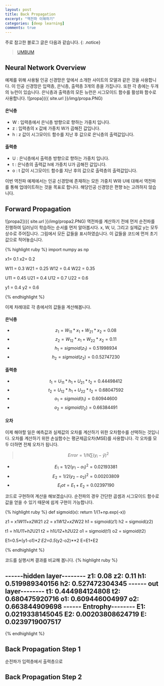 ```yaml
---
layout: post
title: Back Propagation
excerpt: "역전파 이해하기"
categories: [deep learning]
comments: true
---
```


주로 참고한 블로그 글은 다음과 같습니다.
{: .notice}
 
 > [UMBUM](https://umbum.tistory.com/222)

## Neural Network Overview
예제를 위해 사용될 인공 신경망은 앞에서 소개한 사이트의 모델과 같은 것을 사용합니다. 이 인공 신경망은 입력층, 은닉층, 출력층 3개의 층을 가집니다. 또한 각 층에는 두개의 뉴런이 있습니다. 은닉층과 출력층의 모든 뉴런은 시그모이드 함수를 활성화 함수로 사용합니다.
![propa]({{ site.url }}/img/propa.PNG)

#### 은닉층
* W : 입력층에서 은닉층 방향으로 향하는 가중치 입니다.
* z : 입력층의 x 값에 가중치 W가 곱해진 값입니다.
* h : z 값이 시그모이드 함수를 지난 후 값으로 은닉층의 출력값입니다.

#### 출력층
* U : 은닉층에서 출력층 방향으로 향하는 가중치 입니다.
* t : 은닉층의 출력값 h에 가중치 U가 곱해진 값입니다.
* o : t 값이 시그모이드 함수를 지난 후의 값으로 출력층의 출력값입니다.
 
이번 역전파 예제에서는 인공 신경망에 존재하는 모든 가중치 W와 U에 대해서 역전파를 통해 업데이트하는 것을 목표로 합니다. 해당인공 신경망은 편향 b는 고려하지 않습니다.

## Forward Propagation
![propa2]({{ site.url }}/img/propa2.PNG)
역전파를 계산하기 전에 먼저 순전파를 진행하여 딥러닝이 학습하는 순서를 먼저 알아봅시다. x, W, U, 그리고 실제값 y는 모두 상수로 주어집니다. 그림에서 모든 값들을 표시하였습니다. 이 값들을 코드에 먼저 초기값으로 적어놓습니다.

{% highlight ruby %} 
import numpy as np

x1= 0.1 
x2= 0.2

W11 = 0.3 
W21 = 0.25
W12 = 0.4 
W22 = 0.35

U11 = 0.45
U21 = 0.4
U12 = 0.7
U22 = 0.6

y1 = 0.4
y2 = 0.6

{% endhighlight %}

이제 차례대로 각 층에서의 값들을 계산해봅니다. 
#### 은닉층
* $$ z_1 = W_11*x_1 + W_21*x_2 = 0.08 $$
* $$ z_2 = W_12*x_1 + W_22*x_2 = 0.11 $$
* $$ h_1 = sigmoid(z_1) = 0.51998934 $$
* $$ h_2 = sigmoid(z_2) = 0.0.52747230 $$

#### 출력층
* $$ t_1 = U_11*h_1 + U_21*t_2 = 0.44498412 $$
* $$ t_2 = U_12*h_1 + U_22*t_2 = 0.68047592 $$
* $$ o_1 = sigmoid(t_1) = 0.60944600 $$
* $$ o_2 = sigmoid(t_2) = 0.66384491 $$

#### 오차
이제 해야할 일은 예측값과 실제값의 오차를 계산하기 위한 오차함수를 선택하는 것입니다. 오차를 계산하기 위한 손실함수는 평균제곱오차(MSE)를 사용합니다. 각 오차를 모두 더하면 전체 오차가 됩니다. 
> $$ Error = 1/N \sum (y_i-\hat{y})^2 $$
* $$ E_1 = 1/2(y_1-o_1)^2 = 0.02193381 $$
* $$ E_2 = 1/2(y_2-o_2)^2 = 0.00203809 $$
* $$ E_tot = E_1 + E_2 = 0.02397190 $$

코드로 구현하여 계산을 해보겠습니다. 순전파의 경우 간단한 곱셈과 시그모이드 함수로 값을 얻을 수 있기 때문에 쉽게 구현이 가능합니다.

{% highlight ruby %} 
def sigmoid(x):
  return 1/(1+np.exp(-x))

z1 = x1*W11+x2*W21
z2 = x1*W12+x2*W22
h1 = sigmoid(z1)
h2 = sigmoid(z2)

t1 = h1*U11+h2*U21
t2 = h1*U12+h2*U22
o1 = sigmoid(t1)
o2 = sigmoid(t2)

E1=0.5*(y1-o1)**2
E2=0.5*(y2-o2)**2
E=E1+E2

{% endhighlight %}

코드를 실행시켜 결과를 비교해 봅니다. 
{% highlight ruby %} 

------hidden layer--------
z1: 0.08
z2: 0.11
h1: 0.519989340156
h2: 0.527472304345
------ out layer--------
t1: 0.444984124808
t2: 0.680475920716
o1: 0.609446004997
o2: 0.663844909698
------ Entrophy--------
E1: 0.0219338145045
E2: 0.00203808624719
E: 0.0239719007517
----------------

{% endhighlight %}

## Back Propagation Step 1
순전파가 입력층에서 출력층으로

## Back Propagation Step 2
